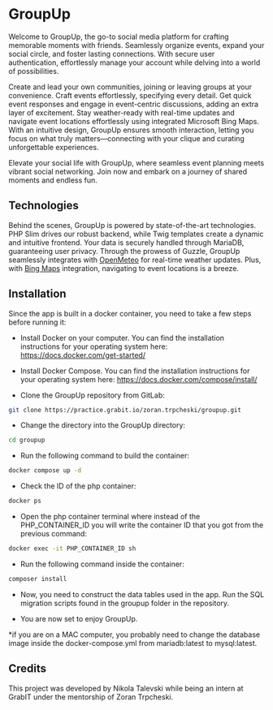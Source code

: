 # GroupUp

Welcome to GroupUp, the go-to social media platform for crafting memorable moments with friends. Seamlessly organize events, expand your social circle, and foster lasting connections. With secure user authentication, effortlessly manage your account while delving into a world of possibilities.

Create and lead your own communities, joining or leaving groups at your convenience. Craft events effortlessly, specifying every detail. Get quick event responses and engage in event-centric discussions, adding an extra layer of excitement. Stay weather-ready with real-time updates and navigate event locations effortlessly using integrated Microsoft Bing Maps. With an intuitive design, GroupUp ensures smooth interaction, letting you focus on what truly matters—connecting with your clique and curating unforgettable experiences.

Elevate your social life with GroupUp, where seamless event planning meets vibrant social networking. Join now and embark on a journey of shared moments and endless fun.

## Technologies
Behind the scenes, GroupUp is powered by state-of-the-art technologies. PHP Slim drives our robust backend, while Twig templates create a dynamic and intuitive frontend. Your data is securely handled through MariaDB, guaranteeing user privacy. Through the prowess of Guzzle, GroupUp seamlessly integrates with [OpenMeteo](https://open-meteo.com/) for real-time weather updates. Plus, with [Bing Maps](https://www.microsoft.com/en-us/maps/bing-maps/choose-your-bing-maps-api) integration, navigating to event locations is a breeze.

## Installation

Since the app is built in a docker container, you need to take a few steps before running it:

- Install Docker on your computer. You can find the installation instructions for your operating system here: https://docs.docker.com/get-started/

- Install Docker Compose. You can find the installation instructions for your operating system here: https://docs.docker.com/compose/install/

- Clone the GroupUp repository from GitLab:
```bash
git clone https://practice.grabit.io/zoran.trpcheski/groupup.git
```

- Change the directory into the GroupUp directory:
```bash
cd groupup
```

- Run the following command to build the container:
```bash
docker compose up -d
```

- Check the ID of the php container:
```bash
docker ps
```

- Open the php container terminal where instead of the PHP_CONTAINER_ID you will write the container ID that you got from the previous command:
```bash
docker exec -it PHP_CONTAINER_ID sh
```

- Run the following command inside the container:
```bash
composer install
```

- Now, you need to construct the data tables used in the app. Run the SQL migration scripts found in the groupup folder in the repository.

- You are now set to enjoy GroupUp.

*if you are on a MAC computer, you probably need to change the database image inside the docker-compose.yml from mariadb:latest to mysql:latest.

## Credits
This project was developed by Nikola Talevski while being an intern at GrabIT under the mentorship of Zoran Trpcheski.